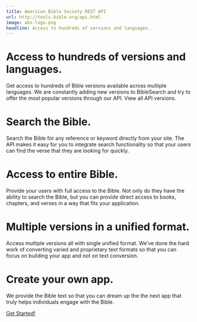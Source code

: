 ```yaml
---
title: American Bible Society REST API 
url: http://tools.bible.org/api.html
image: abs-logo.png
headline: Access to hundreds of versions and languages. 
---
```

# Access to hundreds of versions and languages.

Get access to hundreds of Bible versions available across multiple languages. We are constantly adding new versions to BibleSearch and try to offer the most popular versions through our API. View all API versions.

# Search the Bible.

Search the Bible for any reference or keyword directly from your site. The API makes it easy for you to integrate search functionality so that your users can find the verse that they are looking for quickly.

# Access to entire Bible.

Provide your users with full access to the Bible. Not only do they have the ability to search the Bible, but you can provide direct access to books, chapters, and verses in a way that fits your application.

# Multiple versions in a unified format.

Access multiple versions all with single unified format. We’ve done the hard work of converting varied and proprietary text formats so that you can focus on building your app and not on text conversion.

# Create your own app.

We provide the Bible text so that you can dream up the the next app that truly helps individuals engage with the Bible.

[Get Started!](http://bibles.org/pages/api)
